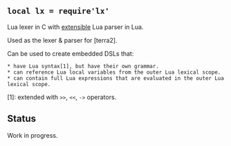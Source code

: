
## `local lx = require'lx'`

Lua lexer in C with
[extensible](http://terralang.org/api.html#embedding-new-languages-inside-lua)
Lua parser in Lua.

Used as the lexer & parser for [terra2].

Can be used to create embedded DSLs that:

	* have Lua syntax[1], but have their own grammar.
	* can reference Lua local variables from the outer Lua lexical scope.
	* can contain full Lua expressions that are evaluated in the outer Lua lexical scope.

[1]: extended with `>>`, `<<`, `->` operators.

## Status

<warn>Work in progress.</warn>
